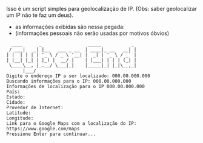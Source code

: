 Isso é um script simples para geolocalização de IP. (Obs: saber geolocalizar um IP não te faz um deus).

- as informações exibidas são nessa pegada:
- (informações pessoais não serão usadas por motivos óbvios)
```
  ____      _                 _____           _ 
 / ___|   _| |__   ___ _ __  | ____|_ __   __| |
| |  | | | | '_ \ / _ \ '__| |  _| | '_ \ / _` |
| |__| |_| | |_) |  __/ |    | |___| | | | (_| |
 \____\__, |_.__/ \___|_|    |_____|_| |_|\__,_|
      |___/ 
Digite o endereço IP a ser localizado: 000.00.000.000
Buscando informações para o IP: 000.00.000.000
Informações de localização para o IP 000.00.000.000
País: 
Estado:
Cidade: 
Provedor de Internet:
Latitude: 
Longitude: 
Link para o Google Maps com a localização do IP: https://www.google.com/maps
Pressione Enter para continuar...

